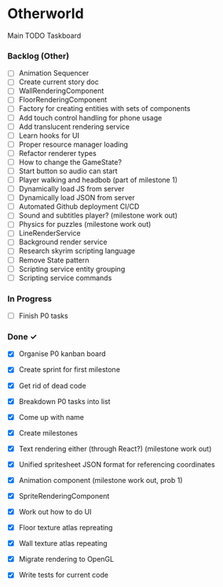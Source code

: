 # Otherworld

Main TODO Taskboard 

### Backlog (Other)

- [ ] Animation Sequencer  
- [ ] Create current story doc  
- [ ] WallRenderingComponent  
- [ ] FloorRenderingComponent  
- [ ] Factory for creating entities with sets of components  
- [ ] Add touch control handling for phone usage  
- [ ] Add translucent rendering service  
- [ ] Learn hooks for UI  
- [ ] Proper resource manager loading  
- [ ] Refactor renderer types  
- [ ] How to change the GameState?  
- [ ] Start button so audio can start  
- [ ] Player walking and headbob (part of milestone 1)  
- [ ] Dynamically load JS from server  
- [ ] Dynamically load JSON from server  
- [ ] Automated Github deployment CI/CD  
- [ ] Sound and subtitles player? (milestone work out)  
- [ ] Physics for puzzles (milestone work out)  
- [ ] LineRenderService  
- [ ] Background render service  
- [ ] Research skyrim scripting language  
- [ ] Remove State pattern  
- [ ] Scripting service entity grouping  
- [ ] Scripting service commands  

### In Progress

- [ ] Finish P0 tasks  

### Done ✓

- [x] Organise P0 kanban board  
- [x] Create sprint for first milestone  
- [x] Get rid of dead code  
- [x] Breakdown P0 tasks into list  
- [x] Come up with name  
- [x] Create milestones  
- [x] Text rendering either (through React?) (milestone work out)  
- [x] Unified spritesheet JSON format for referencing coordinates  
- [x] Animation component (milestone work out, prob 1)  
- [x] SpriteRenderingComponent  
- [x] Work out how to do UI  
- [x] Floor texture atlas repreating  
- [x] Wall texture atlas repeating  
- [x] Migrate rendering to OpenGL  
- [x] Write tests for current code  

